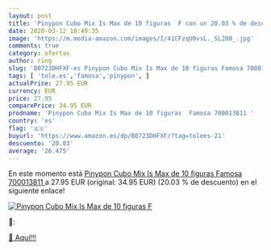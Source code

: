 ```yaml
---
layout: post
title: 'Pinypon Cubo Mix Is Max de 10 figuras  F con un 20.03 % de descuento'
date: 2020-03-12 18:49:35
image: 'https://m.media-amazon.com/images/I/41CFzqU0vsL._SL200_.jpg'
comments: true
category: ofertas
author: ring
slug: 'B0723DHFXF-es Pinypon Cubo Mix Is Max de 10 figuras Famosa 700013811'
tags: [ 'tole.es','famosa','pinypon', ]
actualPrice: 27.95 EUR
currency: EUR
price: 27.95
comparePrice: 34.95 EUR
prodname: 'Pinypon Cubo Mix Is Max de 10 figuras  Famosa 700013811 '
country: 'es'
flag: '🇪🇸'
buyurl: 'https://www.amazon.es/dp/B0723DHFXF/?tag=tolees-21'
descuento: '20.03'
average: '26.475'
---
```


En este momento está [Pinypon Cubo Mix Is Max de 10 figuras  Famosa 700013811 ](https://www.amazon.es/dp/B0723DHFXF/?tag=tolees-21) a 27.95 EUR (original: 34.95 EUR) (20.03 %  de descuento) en el siguiente enlace!

[![Pinypon Cubo Mix Is Max de 10 figuras  F](https://m.media-amazon.com/images/I/41CFzqU0vsL._SL200_.jpg)](https://www.amazon.es/dp/B0723DHFXF/?tag=tolees-21)

🔎:


[🛒 Aquí!!!](https://www.amazon.es/dp/B0723DHFXF/?tag=tolees-21)

